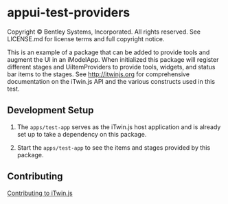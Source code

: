 # appui-test-providers

Copyright © Bentley Systems, Incorporated. All rights reserved. See LICENSE.md for license terms and full copyright notice.

This is an example of a package that can be added to provide tools and augment the UI in an iModelApp. When initialized this package will register different stages and UiItemProviders to provide tools, widgets, and status bar items to the stages. See <http://itwinjs.org> for comprehensive documentation on the iTwin.js API and the various constructs used in this test.

## Development Setup

1. The `apps/test-app` serves as the iTwin.js host application and is already set up to take a dependency on this package.

2. Start the `apps/test-app` to see the items and stages provided by this package.

## Contributing

[Contributing to iTwin.js](https://github.com/iTwin/itwinjs-core/blob/master/CONTRIBUTING.md)

